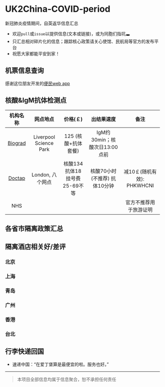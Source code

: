 # UK2China-COVID-period
新冠肺炎疫情期间，自英返华信息汇总 
- 欢迎`pull`或`issue`以提供信息(文本或链接)，或为同胞们指坑🕳
- 只汇总相对碎片化的信息；跟踪核心政策请关心使馆、民航局等官方的发布平台
- 祝愿大家都能平安到家！

## 机票信息查询
感谢这位朋友开发的[便民web app](https://flights.vincentc.us/)

## 核酸&IgM抗体检测点
|                               机构名称                              	|        网点地点        	|      价格(￡)     	|           出结果速度          	| 备注 |
|:-------------------------------------------------------------------:	|:----------------------:	|:---------------:	|:-----------------------------:	|:-----: |
| [Biograd](https://clientportal.powerdiary.com/clientportal/biograd) 	| Liverpool Science Park 	| 125 (核酸+抗体套餐) 	| IgM约30min；核酸次日13:00点前 	| |
| [Doctap](https://doctap.co.uk/gp-appointment/#/) 	| London, 八个网点 	| 核酸134 抗体18 挂号费25-69不等| 核酸70小时(不推荐) 抗体10分钟	| 减10￡(随机有效): PHKWHCNI|
| NHS |  	| 	| 	 |官方不推荐用于旅游证明 |

## 各省市隔离政策汇总

## 隔离酒店相关好/差评
### 北京
### 上海
### 青岛
### 广州
### 香港
### 台北

## 行李快递回国
- 速递中国：“在爱丁堡算是最便宜的啦。服务也好。”

---

> 本项目全部信息均属于信息聚合，恕不承担任何责任
